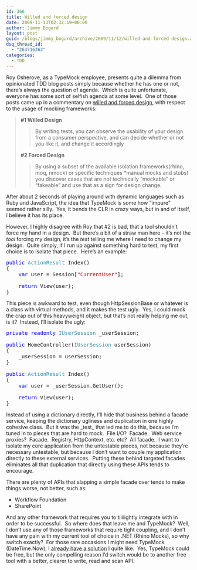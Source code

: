 ```yaml
---
id: 366
title: Willed and forced design
date: 2009-11-13T02:32:19+00:00
author: Jimmy Bogard
layout: post
guid: /blogs/jimmy_bogard/archive/2009/11/12/willed-and-forced-design.aspx
dsq_thread_id:
  - "264716363"
categories:
  - TDD
---
```

Roy Osherove, as a TypeMock employee, presents quite a dilemma from opinionated TDD blog posts simply because whether he has one or not, there’s always the question of agenda.&#160; Which is quite unfortunate, everyone has some sort of selfish agenda at some level.&#160; One of those posts came up in a commentary on [willed and forced design](http://weblogs.asp.net/rosherove/archive/2009/11/12/test-driven-design-willed-vs-forced-designs.aspx), with respect to the usage of mocking frameworks:

> **#1 Willed Design**
> 
> > By writing tests, you can observe the usability of your design from a consumer perspective, and can decide whether or not you like it, and change it accordingly
> 
> **#2 Forced Design**
> 
> > By using a subset of the available isolation frameworks(rhino, moq, nmock) or specific techniques *manual mocks and stubs) you discover cases that are not technically “mockable” or “fakeable” and use that as a sign for design change.

After about 2 seconds of playing around with dynamic languages such as Ruby and JavaScript, the idea that TypeMock is some how “impure” seemed rather silly.&#160; Yes, it bends the CLR in crazy ways, but in and of itself, I believe it has its place.

However, I highly disagree with Roy that #2 is bad, that a tool shouldn’t force my hand in a design.&#160; But there’s a bit of a straw man here – it’s not the _tool_ forcing my design, it’s the _test_ telling me where I need to change my design.&#160; Quite simply, if I run up against something hard to test, my first choice is to isolate that piece.&#160; Here’s an example:

<pre><span style="color: blue">public </span><span style="color: #2b91af">ActionResult </span>Index()
{
    <span style="color: blue">var </span>user = Session[<span style="color: #a31515">"CurrentUser"</span>];

    <span style="color: blue">return </span>View(user);
}</pre>

[](http://11011.net/software/vspaste)

This piece is awkward to test, even though HttpSessionBase or whatever is a class with virtual methods, and it makes the test ugly.&#160; Yes, I could mock the crap out of this heavyweight object, but that’s not really helping me out, is it?&#160; Instead, I’ll isolate the ugly:

<pre><span style="color: blue">private readonly </span><span style="color: #2b91af">IUserSession </span>_userSession;

<span style="color: blue">public </span>HomeController(<span style="color: #2b91af">IUserSession </span>userSession)
{
    _userSession = userSession;
}

<span style="color: blue">public </span><span style="color: #2b91af">ActionResult </span>Index()
{
    <span style="color: blue">var </span>user = _userSession.GetUser();

    <span style="color: blue">return </span>View(user);
}</pre>

[](http://11011.net/software/vspaste)

Instead of using a dictionary directly, I’ll hide that business behind a facade service, keeping the dictionary ugliness and duplication in one highly cohesive class.&#160; But it was the \_test\_ that led me to do this, because I’m tuned in to pieces that are hard to mock.&#160; File I/O?&#160; Facade.&#160; Web service proxies?&#160; Facade.&#160; Registry, HttpContext, etc. etc?&#160; All facade.&#160; I want to isolate my core application from the untestable pieces, not because they’re necessary untestable, but because I don’t want to couple my application directly to these external services.&#160; Putting these behind targeted facades eliminates all that duplication that directly using these APIs tends to encourage.

There are plenty of APIs that slapping a simple facade over tends to make things worse, not better, such as:

  * Workflow Foundation
  * SharePoint

And any other framework that requires you to tiiiiightly integrate with in order to be successful.&#160; So where does that leave me and TypeMock?&#160; Well, I don’t use any of those frameworks that require tight coupling, and I don’t have any pain with my current tool of choice in .NET (Rhino Mocks), so why switch exactly?&#160; For those rare occasions I might need TypeMock (DateTime.Now), I [already have a solution](http://www.lostechies.com/blogs/jimmy_bogard/archive/2008/11/09/systemtime-versus-isystemclock-dependencies-revisited.aspx) I quite like.&#160; Yes, TypeMock could be free, but the only compelling reason I’d switch would be to another free tool with a better, clearer to write, read and scan API.